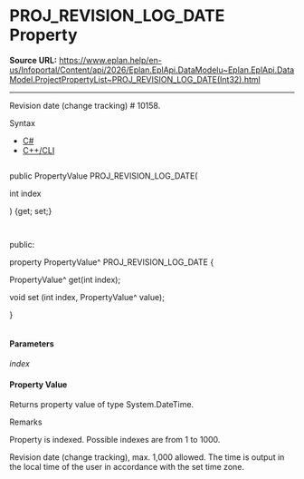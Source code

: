 # PROJ_REVISION_LOG_DATE Property

**Source URL:** https://www.eplan.help/en-us/Infoportal/Content/api/2026/Eplan.EplApi.DataModelu~Eplan.EplApi.DataModel.ProjectPropertyList~PROJ_REVISION_LOG_DATE(Int32).html

---

Revision date (change tracking) # 10158.

Syntax

- [C#](#i-syntax-CS)
- [C++/CLI](#i-syntax-CPP2005)

```
```
public PropertyValue PROJ_REVISION_LOG_DATE( 

   int index

) {get; set;}
```
```

```
```
public:

property PropertyValue^ PROJ_REVISION_LOG_DATE {

   PropertyValue^ get(int index);

   void set (int index, PropertyValue^ value);

}
```
```

#### Parameters

*index*

#### Property Value

Returns property value of type System.DateTime.

Remarks

Property is indexed. Possible indexes are from 1 to 1000.

Revision date (change tracking), max. 1,000 allowed. The time is output in the local time of the user in accordance with the set time zone.

